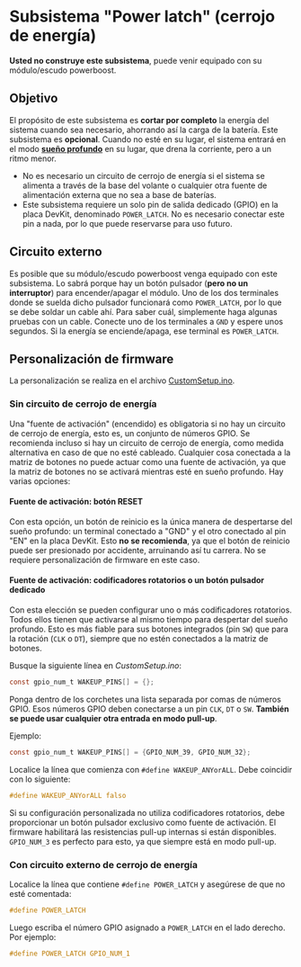 # Subsistema "Power latch" (cerrojo de energía)

**Usted no construye este subsistema**, puede venir equipado con su módulo/escudo powerboost.

## Objetivo

El propósito de este subsistema es **cortar por completo** la energía del sistema cuando sea necesario, ahorrando así la carga de la batería. Este subsistema es **opcional**. Cuando no esté en su lugar, el sistema entrará en el modo [**sueño profundo**](https://randomnerdtutorials.com/esp32-deep-sleep-arduino-ide-wake-up-sources/) en su lugar, que drena la corriente, pero a un ritmo menor.

- No es necesario un circuito de cerrojo de energía si el sistema se alimenta a través de la base del volante o cualquier otra fuente de alimentación externa que no sea a base de baterías.
- Este subsistema requiere un solo pin de salida dedicado (GPIO) en la placa DevKit, denominado `POWER_LATCH`. No es necesario conectar este pin a nada, por lo que puede reservarse para uso futuro.


## Circuito externo

Es posible que su módulo/escudo powerboost venga equipado con este subsistema. Lo sabrá porque hay un botón pulsador (**pero no un interruptor**) para encender/apagar el módulo. Uno de los dos terminales donde se suelda dicho pulsador funcionará como `POWER_LATCH`, por lo que se debe soldar un cable ahí. Para saber cuál, simplemente haga algunas pruebas con un cable. Conecte uno de los terminales a `GND` y espere unos segundos. Si la energía se enciende/apaga, ese terminal es `POWER_LATCH`.

## Personalización de firmware

La personalización se realiza en el archivo [CustomSetup.ino](../../../../src/Firmware/CustomSetup/CustomSetup.ino).

### Sin circuito de cerrojo de energía

Una "fuente de activación" (encendido) es obligatoria si no hay un circuito de cerrojo de energía, esto es, un conjunto de números GPIO. Se recomienda incluso si hay un circuito de cerrojo de energía, como medida alternativa en caso de que no esté cableado. Cualquier cosa conectada a la matriz de botones no puede actuar como una fuente de activación, ya que la matriz de botones no se activará mientras esté en sueño profundo. Hay varias opciones:

#### Fuente de activación: botón RESET

Con esta opción, un botón de reinicio es la única manera de despertarse del sueño profundo: un terminal conectado a "GND" y el otro conectado al pin "EN" en la placa DevKit. Esto **no se recomienda**, ya que el botón de reinicio puede ser presionado por accidente, arruinando así tu carrera. No se requiere personalización de firmware en este caso.

#### Fuente de activación: codificadores rotatorios o un botón pulsador dedicado

Con esta elección se pueden configurar uno o más codificadores rotatorios. Todos ellos tienen que activarse al mismo tiempo para despertar del sueño profundo. Esto es más fiable para sus botones integrados (pin `SW`) que para la rotación (`CLK` o `DT`), siempre que no estén conectados a la matriz de botones.

Busque la siguiente línea en *CustomSetup.ino*:

```c
const gpio_num_t WAKEUP_PINS[] = {};
```

Ponga dentro de los corchetes una lista separada por comas de números GPIO. Esos números GPIO deben conectarse a un pin `CLK`, `DT` o `SW`. **También se puede usar cualquier otra entrada en modo pull-up**. 

Ejemplo:

```c
const gpio_num_t WAKEUP_PINS[] = {GPIO_NUM_39, GPIO_NUM_32};
```

Localice la línea que comienza con `#define WAKEUP_ANYorALL`. Debe coincidir con lo siguiente:

```c
#define WAKEUP_ANYorALL falso
```

Si su configuración personalizada no utiliza codificadores rotatorios, debe proporcionar un botón pulsador exclusivo como fuente de activación. El firmware habilitará las resistencias pull-up internas si están disponibles. `GPIO_NUM_3` es perfecto para esto, ya que siempre está en modo pull-up.

### Con circuito externo de cerrojo de energía

Localice la línea que contiene `#define POWER_LATCH` y asegúrese de que no esté comentada:

```c
#define POWER_LATCH
```

Luego escriba el número GPIO asignado a `POWER_LATCH` en el lado derecho. Por ejemplo:

```c
#define POWER_LATCH GPIO_NUM_1
```